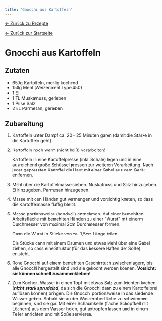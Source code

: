 ```yaml
---
title: "Gnocchi aus Kartoffeln"
---
```


[← Zurück zu Rezepte](./)

[← Zurück zur Startseite](../)


# Gnocchi aus Kartoffeln

## Zutaten

*   650g Kartoffeln, mehlig kochend
*   150g Mehl (Weizenmehl Type 450)
*   1 Ei
*   1 TL Muskatnuss, gerieben
*   1 Prise Salz
*   2 EL Parmesan, gerieben


## Zubereitung

1)  Kartoffeln unter Dampf ca. 20 - 25 Minuten garen 
    (damit die Stärke in die Kartoffeln geht)

1)  Kartoffeln noch warm (nicht heiß) verarbeiten!

    Kartoffeln in eine Kartoffelpresse (inkl. Schale) legen und in eine 
    ausreichend große Schüssel pressen zur weiteren Verarbeitung.
    Nach jeder gepressten Kartoffel die Haut mit einer Gabel aus dem 
    Gerät entfernen.

1)  Mehl über die Kartoffelmasse sieben.
    Muskatnuss und Salz hinzugeben.
    Ei hinzugeben.
    Parmesan hinzugeben.

1)  Masse mit den Händen gut vermengen und vorsichtig kneten, so dass
    die Kartoffelmasse fluffig bleibt.

1)  Masse portionsweise (handvoll) entnehmen.
    Auf einer bemehlten Arbeitsfläche mit bemehlten Händen zu einer 
    "Wurst" mit einerm Durchmesser von maximal 2cm Durchmesser formen.

    Dann die Wurst in Stücke von ca. 1,5cm Länge teilen.

    Die Stücke dann mit einem Daumen und etwas Mehl über eine Gabel
    ziehen, so dass eine Struktur (für das bessere Haften der Soße)
    entsteht.

1)  Rohe Gnocchi auf einem bemehlten Geschirrtuch zwischenlagern, bis
    alle Gnocchi hergestellt sind und sie gekocht werden können.
    **Vorsicht: sie können schnell zusammenkleben!**

1)  Zum Kochen, Wasser in einen Topf mit etwas Salz zum leichten kochen
    (***nicht stark sprudelnd***, da sich die Gnocchi dann zu einem Kartoffelbrei
    auflösen können) bringen.
    Die Gnocchi portionsweise in das siedende Wasser geben. Sobald sie an der
    Wasseroberfläche zu schwimmen beginnen, sind sie gar.
    Mit einer Schaumkelle (flache Schöpfkell mit Löchern) aus dem Wasser holen,
    gut abtropfen lassen und in einem Teller anrichten und mit Soße servieren.